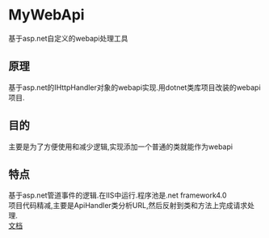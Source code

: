 ﻿# MyWebApi
基于asp.net自定义的webapi处理工具
## 原理
基于asp.net的IHttpHandler对象的webapi实现.用dotnet类库项目改装的webapi项目.  
## 目的
主要是为了方便使用和减少逻辑,实现添加一个普通的类就能作为webapi  
## 特点
基于asp.net管道事件的逻辑.在IIS中运行.程序池是.net framework4.0  
项目代码精减,主要是ApiHandler类分析URL,然后反射到类和方法上完成请求处理.  
[文档](https://mirrortom.date/#/wz/jiessay/mywebapi)